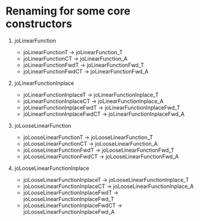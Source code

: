 # Renaming for some core constructors #

1. joLinearFunction

    - joLinearFunctionT -> joLinearFunction_T
    - joLinearFunctionCT -> joLinearFunction_A
    - joLinearFunctionFwdT -> joLinearFunctionFwd_T
    - joLinearFunctionFwdCT -> joLinearFunctionFwd_A

1. joLinearFunctionInplace

    - joLinearFunctionInplaceT -> joLinearFunctionInplace_T
    - joLinearFunctionInplaceCT -> joLinearFunctionInplace_A
    - joLinearFunctionInplaceFwdT -> joLinearFunctionInplaceFwd_T
    - joLinearFunctionInplaceFwdCT -> joLinearFunctionInplaceFwd_A

1. joLooseLinearFunction

    - joLooseLinearFunctionT -> joLooseLinearFunction_T
    - joLooseLinearFunctionCT -> joLooseLinearFunction_A
    - joLooseLinearFunctionFwdT -> joLooseLinearFunctionFwd_T
    - joLooseLinearFunctionFwdCT -> joLooseLinearFunctionFwd_A

1. joLooseLinearFunctionInplace

    - joLooseLinearFunctionInplaceT -> joLooseLinearFunctionInplace_T
    - joLooseLinearFunctionInplaceCT -> joLooseLinearFunctionInplace_A
    - joLooseLinearFunctionInplaceFwdT -> joLooseLinearFunctionInplaceFwd_T
    - joLooseLinearFunctionInplaceFwdCT -> joLooseLinearFunctionInplaceFwd_A

